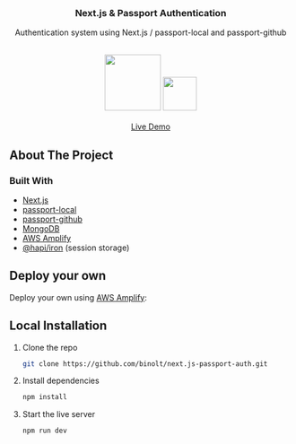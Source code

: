 <br />
<p align="center">
  <h3 align="center">Next.js & Passport Authentication</h3>

  <p align="center">
    Authentication system using Next.js / passport-local and passport-github
    <br/>
    <br />
    <div align="center">
      <img width="100px" src="https://res.cloudinary.com/dxqmbhsis/image/upload/v1631838930/next-logo-1_qscmja.png"/>
      <img width="60px" height="60px" src="https://res.cloudinary.com/dxqmbhsis/image/upload/v1631840281/passport-white_tb1epr.png"/>
    </div>
    <br />
    <div align="center">
      <a target="_blank" rel="noopener noreferrer" href="https://main.d8ottqgcqlwb0.amplifyapp.com/">Live Demo</a>
    </div>
  </p>
</p>

## About The Project

### Built With

* [Next.js](https://nextjs.org/)
* [passport-local](https://www.npmjs.com/package/passport-local)
* [passport-github](https://www.npmjs.com/package/passport-github)
* [MongoDB](https://www.mongodb.com/) 
* [AWS Amplify](https://aws.amazon.com/amplify/)
* [@hapi/iron](https://www.npmjs.com/package/@hapi/iron) (session storage)

## Deploy your own

Deploy your own using [AWS Amplify](https://aws.amazon.com/amplify/):

## Local Installation

1. Clone the repo
   ```sh
   git clone https://github.com/binolt/next.js-passport-auth.git
   ```
2. Install dependencies
   ```sh
   npm install
   ```
3. Start the live server
   ```sh
   npm run dev
   ```

